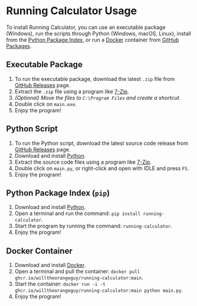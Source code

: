# Running Calculator Usage

To install Running Calculator, you can use an executable package (Windows), run the scripts through Python (Windows, macOS, Linux), install from the [Python Package Index](https://pypi.org/), or run a [Docker](https://www.docker.com/) container from [GitHub Packages](https://github.com/willtheorangeguy/Running-Calculator/pkgs/container/running-calculator).

## Executable Package

1. To run the executable package, download the latest `.zip` file from [GitHub Releases](https://github.com/willtheorangeguy/Running-Calculator/releases/latest) page.
2. Extract the `.zip` file using a program like [7-Zip](https://www.7-zip.org/).
3. _(Optional) Move the files to `C:\Program Files` and create a shortcut._
4. Double click on `main.exe`.
5. Enjoy the program!

## Python Script

1. To run the Python script, download the latest source code release from [GitHub Releases](https://github.com/willtheorangeguy/Running-Calculator/releases/latest) page.
2. Download and install [Python](https://www.python.org/downloads/).
3. Extract the source code files using a program like [7-Zip](https://www.7-zip.org/).
4. Double click on `main.py`, or right-click and open with IDLE and press `F5`.
5. Enjoy the program!

## Python Package Index (`pip`)

1. Download and install [Python](https://www.python.org/downloads/).
2. Open a terminal and run the command: `pip install running-calculator`.
3. Start the program by running the command: `running-calculator`. 
5. Enjoy the program!

## Docker Container

1. Download and install [Docker](https://www.docker.com/products/docker-desktop/).
2. Open a terminal and pull the container: `docker pull ghcr.io/willtheorangeguy/running-calculator:main`.
3. Start the container: `docker run -i -t ghcr.io/willtheorangeguy/running-calculator:main python main.py`.
4. Enjoy the program!
